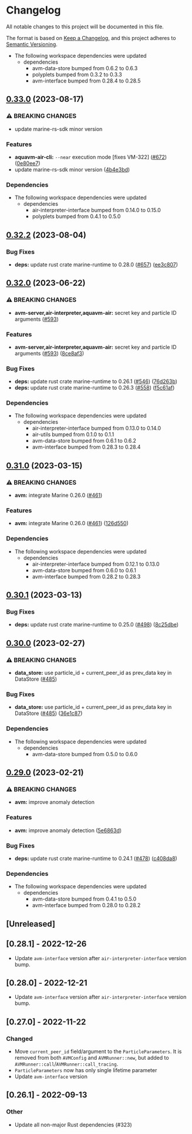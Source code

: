 # Changelog
All notable changes to this project will be documented in this file.

The format is based on [Keep a Changelog](https://keepachangelog.com/en/1.0.0/),
and this project adheres to [Semantic Versioning](https://semver.org/spec/v2.0.0.html).

* The following workspace dependencies were updated
  * dependencies
    * avm-data-store bumped from 0.6.2 to 0.6.3
    * polyplets bumped from 0.3.2 to 0.3.3
    * avm-interface bumped from 0.28.4 to 0.28.5

## [0.33.0](https://github.com/fluencelabs/aquavm/compare/avm-server-v0.32.2...avm-server-v0.33.0) (2023-08-17)


### ⚠ BREAKING CHANGES

* update marine-rs-sdk minor version

### Features

* **aquavm-air-cli:** `--near` execution mode [fixes VM-322] ([#672](https://github.com/fluencelabs/aquavm/issues/672)) ([0e80ee7](https://github.com/fluencelabs/aquavm/commit/0e80ee7908913fc896369ff7e00d65eeaf5d9f22))
* update marine-rs-sdk minor version ([4b4e3bd](https://github.com/fluencelabs/aquavm/commit/4b4e3bde839d1167ea559d49b183d1a76bc93439))


### Dependencies

* The following workspace dependencies were updated
  * dependencies
    * air-interpreter-interface bumped from 0.14.0 to 0.15.0
    * polyplets bumped from 0.4.1 to 0.5.0

## [0.32.2](https://github.com/fluencelabs/aquavm/compare/avm-server-v0.32.1...avm-server-v0.32.2) (2023-08-04)


### Bug Fixes

* **deps:** update rust crate marine-runtime to 0.28.0 ([#657](https://github.com/fluencelabs/aquavm/issues/657)) ([ee3c807](https://github.com/fluencelabs/aquavm/commit/ee3c8076dbef8f29b53f1e3a6641c19e396ad105))

## [0.32.0](https://github.com/fluencelabs/aquavm/compare/avm-server-v0.31.0...avm-server-v0.32.0) (2023-06-22)


### ⚠ BREAKING CHANGES

* **avm-server,air-interpreter,aquavm-air:** secret key and particle ID arguments ([#593](https://github.com/fluencelabs/aquavm/issues/593))

### Features

* **avm-server,air-interpreter,aquavm-air:** secret key and particle ID arguments ([#593](https://github.com/fluencelabs/aquavm/issues/593)) ([8ce8af3](https://github.com/fluencelabs/aquavm/commit/8ce8af38232de3f1ac359214386b895356550428))


### Bug Fixes

* **deps:** update rust crate marine-runtime to 0.26.1 ([#546](https://github.com/fluencelabs/aquavm/issues/546)) ([76d263b](https://github.com/fluencelabs/aquavm/commit/76d263b4c80d908ffc8da35fbca9a8862359e6d3))
* **deps:** update rust crate marine-runtime to 0.26.3 ([#558](https://github.com/fluencelabs/aquavm/issues/558)) ([f5c61af](https://github.com/fluencelabs/aquavm/commit/f5c61af7e2da13cb189e3c47f262ac5ae09002a4))


### Dependencies

* The following workspace dependencies were updated
  * dependencies
    * air-interpreter-interface bumped from 0.13.0 to 0.14.0
    * air-utils bumped from 0.1.0 to 0.1.1
    * avm-data-store bumped from 0.6.1 to 0.6.2
    * avm-interface bumped from 0.28.3 to 0.28.4

## [0.31.0](https://github.com/fluencelabs/aquavm/compare/avm-server-v0.30.1...avm-server-v0.31.0) (2023-03-15)


### ⚠ BREAKING CHANGES

* **avm:** integrate Marine 0.26.0 ([#461](https://github.com/fluencelabs/aquavm/issues/461))

### Features

* **avm:** integrate Marine 0.26.0 ([#461](https://github.com/fluencelabs/aquavm/issues/461)) ([126d550](https://github.com/fluencelabs/aquavm/commit/126d5507c81a7f978ab9cf06c492b1092a336cf6))


### Dependencies

* The following workspace dependencies were updated
  * dependencies
    * air-interpreter-interface bumped from 0.12.1 to 0.13.0
    * avm-data-store bumped from 0.6.0 to 0.6.1
    * avm-interface bumped from 0.28.2 to 0.28.3

## [0.30.1](https://github.com/fluencelabs/aquavm/compare/avm-server-v0.30.0...avm-server-v0.30.1) (2023-03-13)


### Bug Fixes

* **deps:** update rust crate marine-runtime to 0.25.0 ([#498](https://github.com/fluencelabs/aquavm/issues/498)) ([8c25dbe](https://github.com/fluencelabs/aquavm/commit/8c25dbe8f681f46cbfc5e914614b4f103f0f556a))

## [0.30.0](https://github.com/fluencelabs/aquavm/compare/avm-server-v0.29.0...avm-server-v0.30.0) (2023-02-27)


### ⚠ BREAKING CHANGES

* **data_store:** use particle_id + current_peer_id as prev_data key in DataStore ([#485](https://github.com/fluencelabs/aquavm/issues/485))

### Bug Fixes

* **data_store:** use particle_id + current_peer_id as prev_data key in DataStore ([#485](https://github.com/fluencelabs/aquavm/issues/485)) ([36e1c87](https://github.com/fluencelabs/aquavm/commit/36e1c8762c1888f375adacc21907d98a811d28d9))


### Dependencies

* The following workspace dependencies were updated
  * dependencies
    * avm-data-store bumped from 0.5.0 to 0.6.0

## [0.29.0](https://github.com/fluencelabs/aquavm/compare/avm-server-v0.28.1...avm-server-v0.29.0) (2023-02-21)


### ⚠ BREAKING CHANGES

* **avm:** improve anomaly detection

### Features

* **avm:** improve anomaly detection ([5e6863d](https://github.com/fluencelabs/aquavm/commit/5e6863d4d59684d4f2b509ece6e597831e648f05))


### Bug Fixes

* **deps:** update rust crate marine-runtime to 0.24.1 ([#478](https://github.com/fluencelabs/aquavm/issues/478)) ([c408da8](https://github.com/fluencelabs/aquavm/commit/c408da884de9bc62c058dc0a1994dd13bc765fb0))


### Dependencies

* The following workspace dependencies were updated
  * dependencies
    * avm-data-store bumped from 0.4.1 to 0.5.0
    * avm-interface bumped from 0.28.0 to 0.28.2

## [Unreleased]

## [0.28.1] - 2022-12-26

+ Update `avm-interface` version after `air-interpreter-interface` version bump.

## [0.28.0] - 2022-12-21

+ Update `avm-interface` version after `air-interpreter-interface` version bump.

## [0.27.0] - 2022-11-22

### Changed

- Move `current_peer_id` field/argument to the `ParticleParameters`.
  It is removed from both `AVMConfig` and `AVMRunner::new`, but added to `AVMRunner::call`/`AVMRunner::call_tracing`.
- `ParticleParameters` now has only single lifetime parameter
- Update `avm-interface` version

## [0.26.1] - 2022-09-13

### Other
- Update all non-major Rust dependencies (#323)
